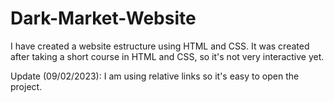 # Dark-Market-Website
I have created a website estructure using HTML and CSS. It was created after taking a short course in HTML and CSS, so it's not very interactive yet.

Update (09/02/2023): I am using relative links so it's easy to open the project.
